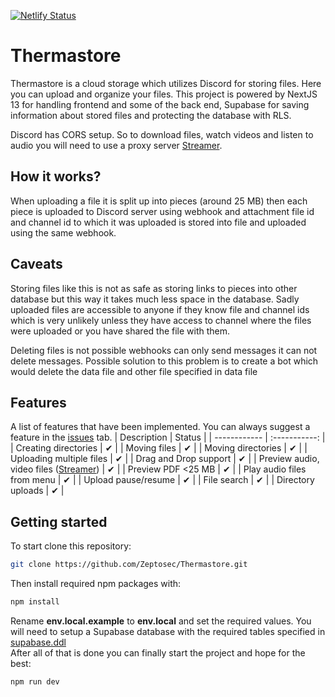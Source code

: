 [![Netlify Status](https://api.netlify.com/api/v1/badges/7f46aff5-243e-4de3-90a6-d3416f789f85/deploy-status)](https://app.netlify.com/sites/thermastore/deploys)
# Thermastore
Thermastore is a cloud storage which utilizes Discord for storing files. Here you can upload and organize your files. This project is powered by NextJS 13 for handling frontend and some of the back end, Supabase for saving information about stored files and protecting the database with RLS.  
  
Discord has CORS setup. So to download files, watch videos and listen to audio you will need to use a proxy server [Streamer](https://github.com/Zeptosec/Streamer).

## How it works?
When uploading a file it is split up into pieces (around 25 MB) then each piece is uploaded to Discord server using webhook and attachment file id and channel id to which it was uploaded is stored into file and uploaded using the same webhook.

## Caveats
Storing files like this is not as safe as storing links to pieces into other database but this way it takes much less space in the database. Sadly uploaded files are accessible to anyone if they know file and channel ids which is very unlikely unless they have access to channel where the files were uploaded or you have shared the file with them.  
  
Deleting files is not possible webhooks can only send messages it can not delete messages. Possible solution to this problem is to create a bot which would delete the data file and other file specified in data file

## Features
A list of features that have been implemented. You can always suggest a feature in the [issues](https://github.com/Zeptosec/Thermastore/issues) tab.
| Description | Status |
| ------------ | :-----------: |
| Creating directories   |  ✔ |
| Moving files  | ✔ |
| Moving directories  | ✔ |
| Uploading multiple files  | ✔  |
| Drag and Drop support  | ✔  |
| Preview audio, video files ([Streamer](https://github.com/Zeptosec/Streamer))  | ✔  |
| Preview PDF <25 MB | ✔ |
| Play audio files from menu  | ✔  |
| Upload pause/resume | ✔ |
| File search | ✔ |
| Directory uploads | ✔ |

## Getting started
To start clone this repository:
```sh
git clone https://github.com/Zeptosec/Thermastore.git
```
Then install required npm packages with:
```sh
npm install
```
Rename **env.local.example** to **env.local** and set the required values. You will need to setup a Supabase database with the required tables specified in [supabase.ddl](supabase.ddl)  
After all of that is done you can finally start the project and hope for the best:
```sh
npm run dev
```

